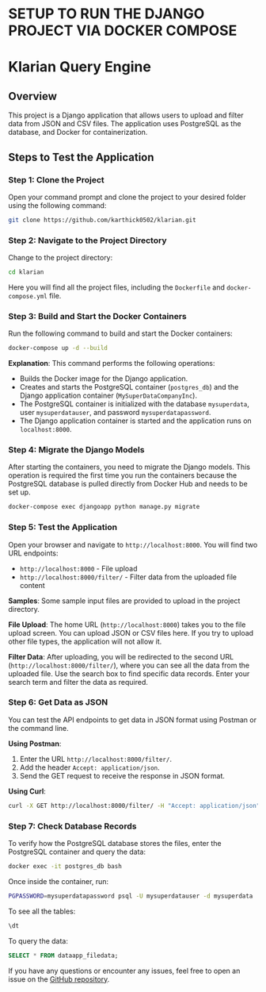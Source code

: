 # SETUP TO RUN THE DJANGO PROJECT VIA DOCKER COMPOSE

# Klarian Query Engine

## Overview

This project is a Django application that allows users to upload and filter data from JSON and CSV files. The application uses PostgreSQL as the database, and Docker for containerization.

## Steps to Test the Application

### Step 1: Clone the Project

Open your command prompt and clone the project to your desired folder using the following command:
```sh
git clone https://github.com/karthick0502/klarian.git
```

### Step 2: Navigate to the Project Directory

Change to the project directory:
```sh
cd klarian
```
Here you will find all the project files, including the `Dockerfile` and `docker-compose.yml` file.

### Step 3: Build and Start the Docker Containers

Run the following command to build and start the Docker containers:
```sh
docker-compose up -d --build
```

**Explanation**: This command performs the following operations:
- Builds the Docker image for the Django application.
- Creates and starts the PostgreSQL container (`postgres_db`) and the Django application container (`MySuperDataCompanyInc`).
- The PostgreSQL container is initialized with the database `mysuperdata`, user `mysuperdatauser`, and password `mysuperdatapassword`.
- The Django application container is started and the application runs on `localhost:8000`.

### Step 4: Migrate the Django Models

After starting the containers, you need to migrate the Django models. This operation is required the first time you run the containers because the PostgreSQL database is pulled directly from Docker Hub and needs to be set up.
```sh
docker-compose exec djangoapp python manage.py migrate
```

### Step 5: Test the Application

Open your browser and navigate to `http://localhost:8000`. You will find two URL endpoints:
- `http://localhost:8000` - File upload
- `http://localhost:8000/filter/` - Filter data from the uploaded file content

**Samples**: Some sample input files are provided to upload in the project directory.

**File Upload**: The home URL (`http://localhost:8000`) takes you to the file upload screen. You can upload JSON or CSV files here. If you try to upload other file types, the application will not allow it.

**Filter Data**: After uploading, you will be redirected to the second URL (`http://localhost:8000/filter/`), where you can see all the data from the uploaded file. Use the search box to find specific data records. Enter your search term and filter the data as required.

### Step 6: Get Data as JSON

You can test the API endpoints to get data in JSON format using Postman or the command line.

**Using Postman**:
1. Enter the URL `http://localhost:8000/filter/`.
2. Add the header `Accept: application/json`.
3. Send the GET request to receive the response in JSON format.

**Using Curl**:
```sh
curl -X GET http://localhost:8000/filter/ -H "Accept: application/json"
```

### Step 7: Check Database Records

To verify how the PostgreSQL database stores the files, enter the PostgreSQL container and query the data:
```sh
docker exec -it postgres_db bash
```
Once inside the container, run:
```sh
PGPASSWORD=mysuperdatapassword psql -U mysuperdatauser -d mysuperdata
```
To see all the tables:
```sql
\dt
```
To query the data:
```sql
SELECT * FROM dataapp_filedata;
```
If you have any questions or encounter any issues, feel free to open an issue on the [GitHub repository](https://github.com/karthick0502/klarian/issues).
